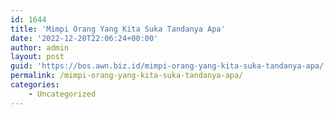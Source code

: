 ```yaml
---
id: 1644
title: 'Mimpi Orang Yang Kita Suka Tandanya Apa'
date: '2022-12-20T22:06:24+00:00'
author: admin
layout: post
guid: 'https://bos.awn.biz.id/mimpi-orang-yang-kita-suka-tandanya-apa/'
permalink: /mimpi-orang-yang-kita-suka-tandanya-apa/
categories:
    - Uncategorized
---
```


